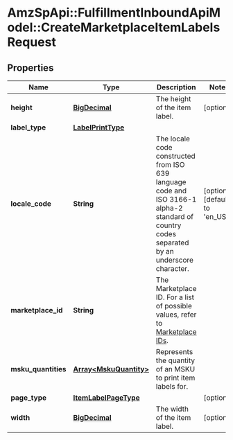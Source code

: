 # AmzSpApi::FulfillmentInboundApiModel::CreateMarketplaceItemLabelsRequest

## Properties
Name | Type | Description | Notes
------------ | ------------- | ------------- | -------------
**height** | [**BigDecimal**](BigDecimal.md) | The height of the item label. | [optional] 
**label_type** | [**LabelPrintType**](LabelPrintType.md) |  | 
**locale_code** | **String** | The locale code constructed from ISO 639 language code and ISO 3166-1 alpha-2 standard of country codes separated by an underscore character. | [optional] [default to &#x27;en_US&#x27;]
**marketplace_id** | **String** | The Marketplace ID. For a list of possible values, refer to [Marketplace IDs](https://developer-docs.amazon.com/sp-api/docs/marketplace-ids). | 
**msku_quantities** | [**Array&lt;MskuQuantity&gt;**](MskuQuantity.md) | Represents the quantity of an MSKU to print item labels for. | 
**page_type** | [**ItemLabelPageType**](ItemLabelPageType.md) |  | [optional] 
**width** | [**BigDecimal**](BigDecimal.md) | The width of the item label. | [optional] 

